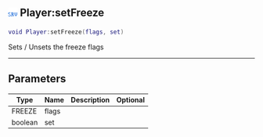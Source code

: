 ## ![server](.gitbook/assets/server.png) Player:setFreeze


```lua
void Player:setFreeze(flags, set)
```

Sets / Unsets the freeze flags


------
## Parameters

| Type   | Name | Description              | Optional |
| ------ | ---- | ------------------------ | -------: |
| FREEZE | flags |  |  |
| boolean | set |  |  |


